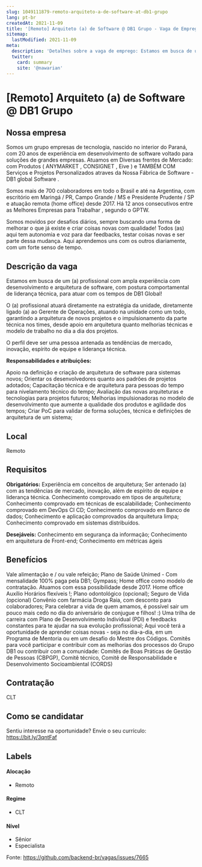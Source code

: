 ```yaml
---
slug: 1049111879-remoto-arquiteto-a-de-software-at-db1-grupo
lang: pt-br
createdAt: 2021-11-09
title: '[Remoto] Arquiteto (a) de Software @ DB1 Grupo - Vaga de Emprego'
sitemap:
  lastModified: 2021-11-09
meta:
  description: 'Detalhes sobre a vaga de emprego: Estamos em busca de um (a) profissional com ampla experiência com desenvolvimento e arquitetura de software, com postura comportamental de liderança técnica, para atuar com os tempos de DB1 Global! O (a) profissional atuará diretamente na estratégia da unidade, diretamente ligado (a) ao Gerente de Operações, atuando na unidade como um todo, garantindo a arquitetura de novos projetos e o impulsionamento da parte técnica nos times, desde apoio em arquitetura quanto melhorias técnicas e modelo de trabalho no dia a dia dos projetos. O perfil deve ser uma pessoa antenada as tendências de mercado, inovação, espírito de equipe e liderança técnica.  **Responsabilidades e atribuições:** Apoio na definição e criação de arquitetura de software para sistemas novos; Orientar os desenvolvedores quanto aos padrões de projetos adotados; Capacitação técnica e de arquitetura para pessoas do tempo para nivelamento técnico do tempo; Avaliação das novas arquiteturas e tecnologias para projetos futuros; Melhorias impulsionadoras no modelo de desenvolvimento que aumente a qualidade dos produtos e agilidade dos tempos; Criar PoC para validar de forma soluções, técnica e definições de arquitetura de um sistema;'
  twitter:
    card: summary
    site: '@nawarian'
---
```


# [Remoto] Arquiteto (a) de Software @ DB1 Grupo

## Nossa empresa

Somos um grupo empresas de tecnologia, nascido no interior do Paraná, com 20 anos de experiência em desenvolvimento de software voltado para soluções de grandes empresas. Atuamos em Diversas frentes de Mercado: com Produtos ( ANYMARKET , CONSIGNET ,  Eive ) e TAMBÉM COM Serviços e Projetos Personalizados atraves da Nossa Fábrica de Software - DB1 global Software  . 

Somos mais de 700 colaboradores em todo o Brasil e até na Argentina, com escritório em Maringá / PR, Campo Grande / MS e Presidente Prudente / SP e atuação remota (home office) desde 2017. Há 12 anos consecutivos entre as Melhores Empresas para Trabalhar , segundo o GPTW. 

Somos movidos por desafios diários, sempre buscando uma forma de melhorar o que já existe e criar coisas novas com qualidade! Todos (as) aqui tem autonomia e voz para dar feedbacks, testar coisas novas e ser parte dessa mudança. Aqui aprendemos uns com os outros diariamente, com um forte senso de tempo. 


## Descrição da vaga

Estamos em busca de um (a) profissional com ampla experiência com desenvolvimento e arquitetura de software, com postura comportamental de liderança técnica, para atuar com os tempos de DB1 Global!

O (a) profissional atuará diretamente na estratégia da unidade, diretamente ligado (a) ao Gerente de Operações, atuando na unidade como um todo, garantindo a arquitetura de novos projetos e o impulsionamento da parte técnica nos times, desde apoio em arquitetura quanto melhorias técnicas e modelo de trabalho no dia a dia dos projetos.

O perfil deve ser uma pessoa antenada as tendências de mercado, inovação, espírito de equipe e liderança técnica. 

**Responsabilidades e atribuições:**

Apoio na definição e criação de arquitetura de software para sistemas novos;
Orientar os desenvolvedores quanto aos padrões de projetos adotados;
Capacitação técnica e de arquitetura para pessoas do tempo para nivelamento técnico do tempo;
Avaliação das novas arquiteturas e tecnologias para projetos futuros;
Melhorias impulsionadoras no modelo de desenvolvimento que aumente a qualidade dos produtos e agilidade dos tempos;
Criar PoC para validar de forma soluções, técnica e definições de arquitetura de um sistema;

## Local

Remoto

## Requisitos

**Obrigatórios:**
Experiência em conceitos de arquitetura;
Ser antenado (a) com as tendências de mercado, inovação, além de espírito de equipe e liderança técnica.
Conhecimento comprovado em tipos de arquitetura;
Conhecimento comprovado em técnicas de escalabilidade;
Conhecimento comprovado em DevOps CI CD;
Conhecimento comprovado em Banco de dados;
Conhecimento e aplicação comprovados da arquitetura limpa;
Conhecimento comprovado em sistemas distribuídos.

**Desejáveis:**
Conhecimento em segurança da informação;
Conhecimento em arquitetura de Front-end;
Conhecimento em métricas ágeis

## Benefícios

Vale alimentação e / ou vale refeição;
Plano de Saúde Unimed - Com mensalidade 100% paga pela DB1;
Gympass;
Home office como modelo de contratação. Atuamos com essa possibilidade desde 2017.
Home office Auxílio
Horários flexíveis !;
Plano odontológico (opcional);
Seguro de Vida (opcional)
Convênio com farmácia Droga Raia, com desconto para colaboradores;
Para celebrar a vida de quem amamos, é possível  sair um pouco mais cedo no dia do aniversário de conjugue e filhos! :)
Uma trilha de carreira com Plano de Desenvolvimento Individual (PDI) e feedbacks constantes para te ajudar na sua evolução profissional;
Aqui você terá a oportunidade de aprender coisas novas - seja no dia-a-dia, em um  Programa de Mentoria  ou em um desafio do  Mestre dos Códigos.
Comitês para você participar e contribuir com as melhorias dos processos do Grupo DB1 ou contribuir com a comunidade: Comitês de Boas Práticas de Gestão de Pessoas (CBPGP), Comitê técnico, Comitê de Responsabilidade e Desenvolvimento Socioambiental (CORDS)

## Contratação

CLT

## Como se candidatar

Sentiu interesse na oportunidade? Envie o seu currículo: https://bit.ly/3qntFaf  


## Labels

#### Alocação
- Remoto

#### Regime
- CLT

#### Nível
- Sênior
- Especialista


Fonte: https://github.com/backend-br/vagas/issues/7665